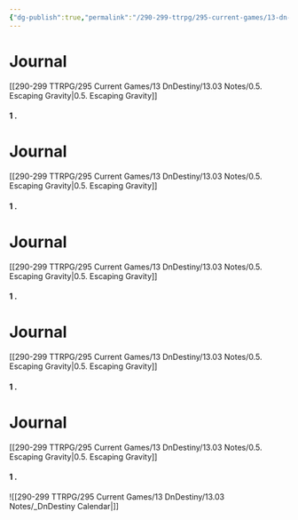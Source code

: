 ```yaml
---
{"dg-publish":true,"permalink":"/290-299-ttrpg/295-current-games/13-dn-destiny/13-03-notes/dn-destiny-calendar/","dgHomeLink":true,"dgPassFrontmatter":false,"dgShowBacklinks":true,"dgShowLocalGraph":false,"dgShowInlineTitle":true}
---
```



# Journal

[[290-299 TTRPG/295 Current Games/13 DnDestiny/13.03 Notes/0.5. Escaping Gravity|0.5. Escaping Gravity]]


#### 1 . 

<div class="transclusion internal-embed is-loaded"><div class="markdown-embed">





# Journal

[[290-299 TTRPG/295 Current Games/13 DnDestiny/13.03 Notes/0.5. Escaping Gravity|0.5. Escaping Gravity]]


#### 1 . 

<div class="transclusion internal-embed is-loaded"><div class="markdown-embed">





# Journal

[[290-299 TTRPG/295 Current Games/13 DnDestiny/13.03 Notes/0.5. Escaping Gravity|0.5. Escaping Gravity]]


#### 1 . 

<div class="transclusion internal-embed is-loaded"><div class="markdown-embed">





# Journal

[[290-299 TTRPG/295 Current Games/13 DnDestiny/13.03 Notes/0.5. Escaping Gravity|0.5. Escaping Gravity]]


#### 1 . 

<div class="transclusion internal-embed is-loaded"><div class="markdown-embed">





# Journal

[[290-299 TTRPG/295 Current Games/13 DnDestiny/13.03 Notes/0.5. Escaping Gravity|0.5. Escaping Gravity]]


#### 1 . 
![[290-299 TTRPG/295 Current Games/13 DnDestiny/13.03 Notes/_DnDestiny Calendar|]]

</div></div>


</div></div>


</div></div>


</div></div>
